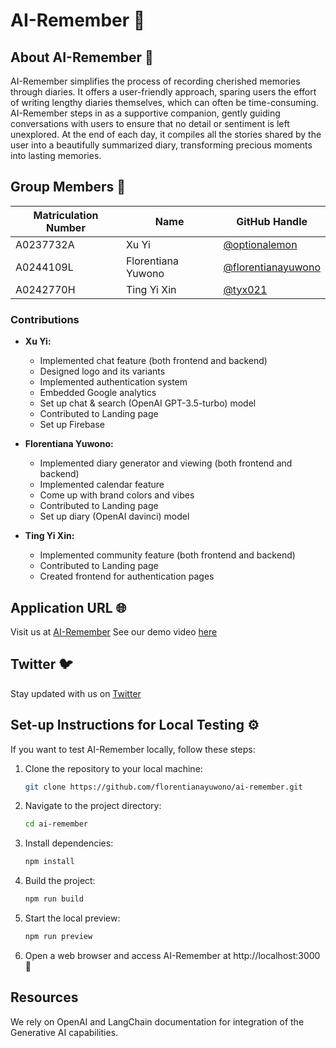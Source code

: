 # AI-Remember 📔

## About AI-Remember 🌟

AI-Remember simplifies the process of recording cherished memories through diaries. It offers a user-friendly approach, sparing users the effort of writing lengthy diaries themselves, which can often be time-consuming. AI-Remember steps in as a supportive companion, gently guiding conversations with users to ensure that no detail or sentiment is left unexplored. At the end of each day, it compiles all the stories shared by the user into a beautifully summarized diary, transforming precious moments into lasting memories.

## Group Members 👥

| Matriculation Number | Name               | GitHub Handle                            |
| -------------------- | ------------------ | ------------------------------------------ |
| A0237732A            | Xu Yi              | [@optionalemon](https://github.com/optionalemon/)         |
| A0244109L            | Florentiana Yuwono | [@florentianayuwono](https://github.com/florentianayuwono/) |
| A0242770H            | Ting Yi Xin        | [@tyx021](https://github.com/tyx021) |

### Contributions
- **Xu Yi:**
  - Implemented chat feature (both frontend and backend)
  - Designed logo and its variants
  - Implemented authentication system
  - Embedded Google analytics
  - Set up chat & search (OpenAI GPT-3.5-turbo) model
  - Contributed to Landing page
  - Set up Firebase

- **Florentiana Yuwono:**
  - Implemented diary generator and viewing (both frontend and backend)
  - Implemented calendar feature
  - Come up with brand colors and vibes
  - Contributed to Landing page
  - Set up diary (OpenAI davinci) model

- **Ting Yi Xin:**
  - Implemented community feature (both frontend and backend)
  - Contributed to Landing page
  - Created frontend for authentication pages

## Application URL 🌐

Visit us at [AI-Remember](https://ai-remember.vercel.app/)
See our demo video [here](https://youtu.be/0lbNq1ESeBM)

## Twitter 🐦

Stay updated with us on [Twitter](https://twitter.com/ai_remember)

## Set-up Instructions for Local Testing ⚙️

If you want to test AI-Remember locally, follow these steps:

1. Clone the repository to your local machine:
   ```bash
   git clone https://github.com/florentianayuwono/ai-remember.git
   ```
2. Navigate to the project directory:
   ```bash
   cd ai-remember
   ```
3. Install dependencies:
   ```bash
   npm install
   ```
4. Build the project:
   ```bash
   npm run build
   ```
5. Start the local preview:
   ```bash
   npm run preview
   ```
6. Open a web browser and access AI-Remember at http://localhost:3000 🚀

## Resources
We rely on OpenAI and LangChain documentation for integration of the Generative AI capabilities.
